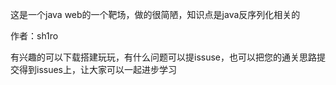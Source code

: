 这是一个java web的一个靶场，做的很简陋，知识点是java反序列化相关的

作者：sh1ro

有兴趣的可以下载搭建玩玩，有什么问题可以提issuse，也可以把您的通关思路提交得到issues上，让大家可以一起进步学习

